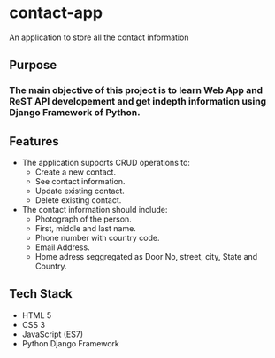 # contact-app
An application to store all the contact information


## Purpose
### The main objective of this project is to learn Web App and ReST API developement and get indepth information using Django Framework of Python.


## Features
* The application supports CRUD operations to:
    * Create a new contact.
    * See contact information.
    * Update existing contact.
    * Delete existing contact.
* The contact information should include:
    * Photograph of the person.
    * First, middle and last name.
    * Phone number with country code.
    * Email Address.
    * Home adress seggregated as Door No, street, city, State and Country.

## Tech Stack
* HTML 5
* CSS 3
* JavaScript (ES7)
* Python Django Framework

